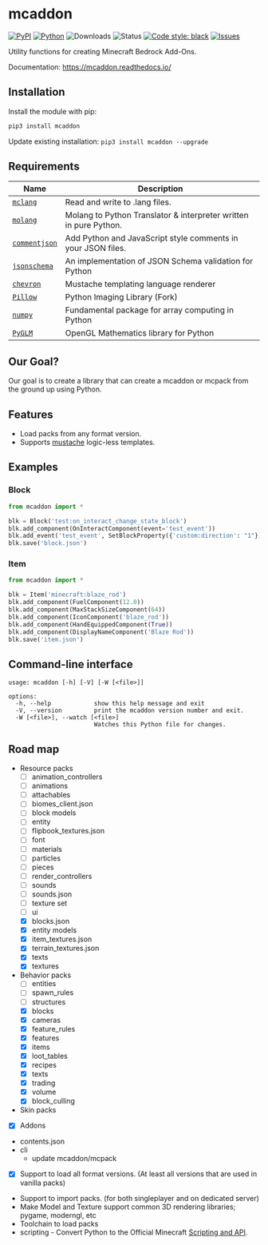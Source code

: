# mcaddon

[![PyPI](https://img.shields.io/pypi/v/mcaddon)](https://pypi.org/project/mcaddon/)
[![Python](https://img.shields.io/pypi/pyversions/mcaddon)](https://www.python.org/downloads//)
![Downloads](https://img.shields.io/pypi/dm/mcaddon)
![Status](https://img.shields.io/pypi/status/mcaddon)
[![Code style: black](https://img.shields.io/badge/code%20style-black-000000.svg)](https://github.com/ambv/black)
[![Issues](https://img.shields.io/github/issues/legopitstop/mcaddon)](https://github.com/legopitstop/mcaddon/issues)

Utility functions for creating Minecraft Bedrock Add-Ons.

Documentation: https://mcaddon.readthedocs.io/

## Installation

Install the module with pip:

```bat
pip3 install mcaddon
```

Update existing installation: `pip3 install mcaddon --upgrade`

## Requirements

| Name | Description |
|--|--|
| [`mclang`](https://pypi.org/project/mclang/) | Read and write to .lang files. |
| [`molang`](https://pypi.org/project/molang/) | Molang to Python Translator & interpreter written in pure Python. |
| [`commentjson`](https://pypi.org/project/commentjson/) | Add Python and JavaScript style comments in your JSON files. |
| [`jsonschema`](https://pypi.org/project/jsonschema/) | An implementation of JSON Schema validation for Python |
| [`chevron`](https://pypi.org/project/chevron/) | Mustache templating language renderer |
| [`Pillow`](https://pypi.org/project/pillow/) | Python Imaging Library (Fork) |
| [`numpy`](https://pypi.org/project/numpy/) | Fundamental package for array computing in Python |
| [`PyGLM`](https://pypi.org/project/PyGLM/) | OpenGL Mathematics library for Python |

## Our Goal?

Our goal is to create a library that can create a mcaddon or mcpack from the ground up using Python.

## Features
- Load packs from any format version.
- Supports [mustache](https://mustache.github.io/) logic-less templates.

## Examples

### Block

```Python
from mcaddon import *

blk = Block('test:on_interact_change_state_block')
blk.add_component(OnInteractComponent(event='test_event'))
blk.add_event('test_event', SetBlockProperty({'custom:direction': "1"}))
blk.save('block.json')
```

### Item

```Python
from mcaddon import *

blk = Item('minecraft:blaze_rod')
blk.add_component(FuelComponent(12.0))
blk.add_component(MaxStackSizeComponent(64))
blk.add_component(IconComponent('blaze_rod'))
blk.add_component(HandEquippedComponent(True))
blk.add_component(DisplayNameComponent('Blaze Rod'))
blk.save('item.json')
```

## Command-line interface
```
usage: mcaddon [-h] [-V] [-W [<file>]]

options:
  -h, --help            show this help message and exit
  -V, --version         print the mcaddon version number and exit.
  -W [<file>], --watch [<file>]
                        Watches this Python file for changes.
```

## Road map

- Resource packs
  - [ ] animation_controllers
  - [ ] animations
  - [ ] attachables
  - [ ] biomes_client.json
  - [ ] block models
  - [ ] entity
  - [ ] flipbook_textures.json
  - [ ] font
  - [ ] materials
  - [ ] particles
  - [ ] pieces
  - [ ] render_controllers
  - [ ] sounds
  - [ ] sounds.json
  - [ ] texture set
  - [ ] ui
  - [x] blocks.json
  - [x] entity models
  - [x] item_textures.json
  - [x] terrain_textures.json
  - [x] texts
  - [x] textures
- Behavior packs
  - [ ] entities
  - [ ] spawn_rules
  - [ ] structures
  - [x] blocks
  - [x] cameras
  - [x] feature_rules
  - [x] features
  - [x] items
  - [x] loot_tables
  - [x] recipes
  - [x] texts
  - [x] trading
  - [x] volume
  - [x] block_culling
- Skin packs
- [x] Addons
- contents.json
- cli
   - update mcaddon/mcpack
- [x] Support to load all format versions. (At least all versions that are used in vanilla packs)
- Support to import packs. (for both singleplayer and on dedicated server)
- Make Model and Texture support common 3D rendering libraries; pygame, moderngl, etc
- Toolchain to load packs
- scripting - Convert Python to the Official Minecraft [Scripting and API](https://learn.microsoft.com/en-us/minecraft/creator/scriptapi/minecraft/server/minecraft-server?view=minecraft-bedrock-stable).
